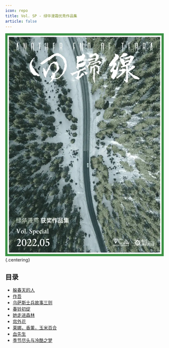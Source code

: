 ```yaml
---
icon: repo
title: Vol. SP - 绿华漫霜优秀作品集
article: false
---
```


![](./res/cover.webp) {.centering}

## 目录

- [躲春天的人](article1)
- [作吾](article2)
- [乌萨斯士兵故事三则](article3)
- [春铃初绽](article4)
- [她走进森林](article5)
- [帘外花](article6)
- [莱娜，香薰，玉米百合](article7)
- [血先生](article8)
- [季节尽头与冷酷之梦](article9)

<ArticleAd />
